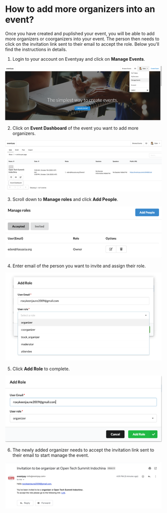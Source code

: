 # How to add more organizers into an event?
Once you have created and puplished your event, you will be able to add more organizers or coorganizers into your event. The person then needs to click on the invitation link sent to their email to accept the role. 
Below you'll find the instructions in details.

1. Login to your account on Eventyay and click on **Manage Events**.

![Adding organizers](/event-setup/images/How-to-add-more-organizers1.png)

2. Click on **Event Dashboard** of the event you want to add more organizers. 

![Adding organizers](/event-setup/images/How-to-add-more-organizers2.png)

3. Scroll down to **Manage roles** and click **Add People**.

![Adding organizers](/event-setup/images/How-to-add-more-organizers3.png)

4. Enter email of the person you want to invite and assign their role.

![Adding organizers](/event-setup/images/How-to-add-more-organizers4.png)

5. Click **Add Role** to complete.

![Adding organizers](/event-setup/images/How-to-add-more-organizers5.png)

6. The newly added organizer needs to accept the invitation link sent to their email to start manage the event. 

![Adding organizers](/event-setup/images/How-to-add-more-organizers6.png)
